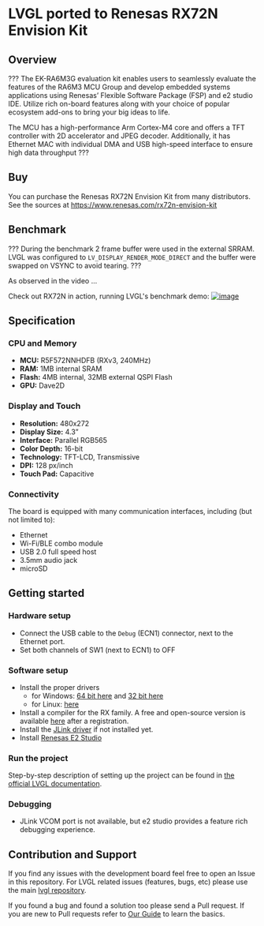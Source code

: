 # LVGL ported to Renesas RX72N Envision Kit

## Overview

???
The EK-RA6M3G evaluation kit enables users to seamlessly evaluate the features of the RA6M3 MCU Group and develop embedded systems applications using Renesas’ Flexible Software Package (FSP) and e2 studio IDE. Utilize rich on-board features along with your choice of popular ecosystem add-ons to bring your big ideas to life.

The MCU has a high-performance Arm Cortex-M4 core and offers a TFT controller with 2D accelerator and JPEG decoder. Additionally, it has Ethernet MAC with individual DMA and USB high-speed interface to ensure high data throughput
???

## Buy

You can purchase the Renesas RX72N Envision Kit from many distributors. See the sources at https://www.renesas.com/rx72n-envision-kit

## Benchmark

???
During the benchmark 2 frame buffer were used in the external SRRAM. LVGL was configured to `LV_DISPLAY_RENDER_MODE_DIRECT` and the buffer were swapped on VSYNC to avoid tearing.
???

As observed in the video ...

Check out RX72N in action, running LVGL's benchmark demo:
[![image](https://github.com/lvgl/lv_renesas/assets/7599318/a0a0dc0a-f96f-410a-ba71-555b3a788b61)](https://www.youtube.com/embed/LHPIqBV_MGA)

## Specification

### CPU and Memory
- **MCU:** R5F572NNHDFB (RXv3, 240MHz)
- **RAM:** 1MB internal SRAM
- **Flash:** 4MB internal, 32MB external QSPI Flash
- **GPU:** Dave2D

### Display and Touch
- **Resolution:** 480x272
- **Display Size:** 4.3”
- **Interface:** Parallel RGB565
- **Color Depth:** 16-bit
- **Technology:** TFT-LCD, Transmissive
- **DPI:** 128 px/inch
- **Touch Pad:** Capacitive

### Connectivity
The board is equipped with many communication interfaces, including (but not limited to):
- Ethernet
- Wi-Fi/BLE combo module
- USB 2.0 full speed host
- 3.5mm audio jack
- microSD

## Getting started

### Hardware setup
- Connect the USB cable to the `Debug` (ECN1) connector, next to the Ethernet port.
- Set both channels of SW1 (next to ECN1) to OFF

### Software setup
- Install the proper drivers
    - for Windows: [64 bit here](https://www.renesas.com/us/en/document/uid/usb-driver-renesas-mcu-tools-v27700-64-bit-version-windows-os?r=488806) and [32 bit here](https://www.renesas.com/us/en/document/uid/usb-driver-renesas-mcu-toolse2e2-liteie850ie850apg-fp5-v27700for-32-bit-version-windows-os?r=488806)
    - for Linux: [here](https://www.renesas.com/us/en/document/swo/e2-emulator-e2-emulator-lite-linux-driver?r=488806)
- Install a compiler for the RX family. A free and open-source version is available [here](https://llvm-gcc-renesas.com/rx-download-toolchains/) after a registration.
- Install the [JLink driver](https://www.segger.com/downloads/jlink/) if not installed yet. 
- Install [Renesas E2 Studio](https://www.renesas.com/us/en/software-tool/e-studio)

### Run the project
Step-by-step description of setting up the project can be found in [the official LVGL documentation](https://docs.lvgl.io/master/integration/chip/renesas.html#getting-started-with-lvgl).

### Debugging
- JLink VCOM port is not available, but e2 studio provides a feature rich debugging experience.

## Contribution and Support

If you find any issues with the development board feel free to open an Issue in this repository. For LVGL related issues (features, bugs, etc) please use the main [lvgl repository](https://github.com/lvgl/lvgl). 

If you found a bug and found a solution too please send a Pull request. If you are new to Pull requests refer to [Our Guide](https://docs.lvgl.io/master/CONTRIBUTING.html#pull-request) to learn the basics.

